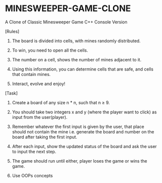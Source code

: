# MINESWEEPER-GAME-CLONE

A Clone of Classic Minesweeper Game C++ Console Version

[Rules]

1. The board is divided into cells, with mines randomly distributed.

2. To win, you need to open all the cells.

3. The number on a cell, shows the number of mines adjacent to it. 

4. Using this information, you can determine cells that are safe, and cells that contain mines.

5. Interact, evolve and enjoy!

[Task]

1. Create a board of any size n * n, such that n ≥ 9.

2. You should take two integers x and y (where the player want to click) as input from the user(player).

3. Remember whatever the first input is given by the user, that place should not contain the mine i.e. generate the board and number on the board after taking the first input.

4. After each input, show the updated status of the board and ask the user to input the next step.

5. The game should run until either, player loses the game or wins the game.

6. Use OOPs concepts
